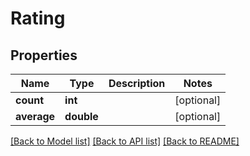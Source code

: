 # Rating

## Properties
Name | Type | Description | Notes
------------ | ------------- | ------------- | -------------
**count** | **int** |  | [optional] 
**average** | **double** |  | [optional] 

[[Back to Model list]](../../README.md#documentation-for-models) [[Back to API list]](../../README.md#documentation-for-api-endpoints) [[Back to README]](../../README.md)

